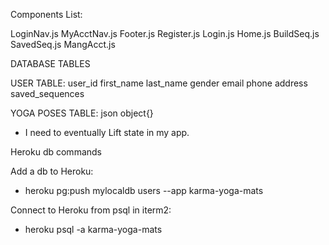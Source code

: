 
Components List:

LoginNav.js
MyAcctNav.js
Footer.js
Register.js
Login.js
Home.js
BuildSeq.js
SavedSeq.js
MangAcct.js


DATABASE TABLES

USER TABLE:
user_id
first_name
last_name
gender
email
phone
address
saved_sequences

YOGA POSES TABLE:
json object{}

* I need to eventually Lift state in my app.

Heroku db commands

Add a db to Heroku:
* heroku pg:push mylocaldb users --app karma-yoga-mats

Connect to Heroku from psql in iterm2:
* heroku psql -a karma-yoga-mats